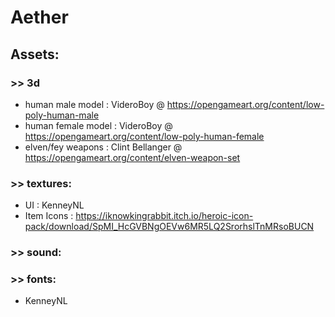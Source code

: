 # Aether

## Assets:
### >> 3d
 - human male model : VideroBoy @ https://opengameart.org/content/low-poly-human-male
 - human female model : VideroBoy @ https://opengameart.org/content/low-poly-human-female
 - elven/fey weapons : Clint Bellanger @ https://opengameart.org/content/elven-weapon-set
### >> textures:
 - UI : KenneyNL
 - Item Icons : https://iknowkingrabbit.itch.io/heroic-icon-pack/download/SpMI_HcGVBNgOEVw6MR5LQ2SrorhslTnMRsoBUCN
### >> sound:

### >> fonts:
 - KenneyNL